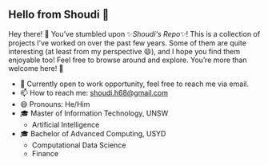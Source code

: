 ## Hello from Shoudi 👋

Hey there! 👋 You’ve stumbled upon ✨*Shoudi's Repo*✨! This is a collection of projects I’ve worked on over the past few years. Some of them are quite interesting (at least from my perspective 😄), and I hope you find them enjoyable too! Feel free to browse around and explore. You’re more than welcome here! 🚀

- 💬 Currently open to work opportunity, feel free to reach me via email.
- 📫 How to reach me: shoudi.h68@gmail.com
- 😄 Pronouns: He/Him
- 🎓 Master of Information Technology, UNSW
  - Artificial Intelligence
- 🎓 Bachelor of Advanced Computing, USYD
  - Computational Data Science
  - Finance


<!--
**shoudi-Huang/shoudi-Huang** is a ✨ _special_ ✨ repository because its `README.md` (this file) appears on your GitHub profile.

Here are some ideas to get you started:

- 🔭 I’m currently working on ...
- 🌱 I’m currently learning ...
- 👯 I’m looking to collaborate on ...
- 🤔 I’m looking for help with ...
- 💬 Ask me about ...
- 📫 How to reach me: ...
- 😄 Pronouns: ...
- ⚡ Fun fact: ...
-->

